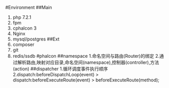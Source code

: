 #Environment
##Main
1. php 7.2.1
2. fpm
3. cphalcon 3
4. Nginx
5. mysql/postgres
##Ext
1. composer
2. git
3. redis/ssdb
#phalcon
##namespace
1.命名空间与路由(Router)的绑定
2.通过解析路由,映射对应目录,命名空间(namespace),控制器(controller),方法(action)
##dispatcher 
1.循环调度事件执行顺序
2.dispatch:beforeDispatchLoop(event) &gt; dispatch:beforeExecuteRoute(event) &gt; beforeExecuteRoute(method);  

